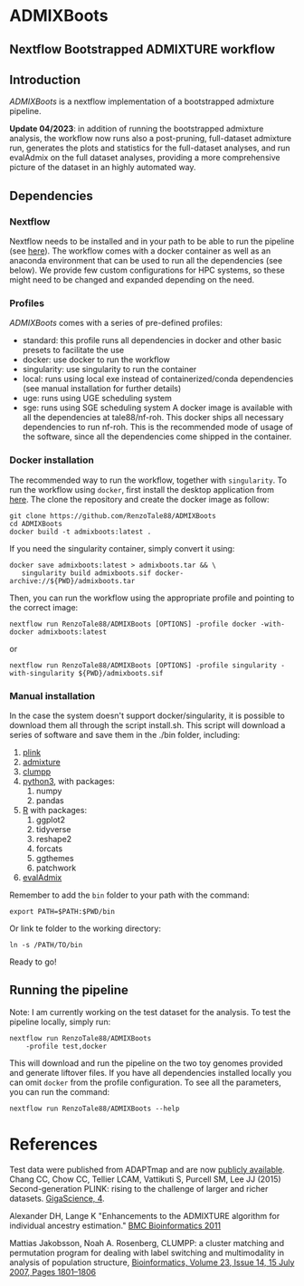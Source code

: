 # ADMIXBoots
## Nextflow Bootstrapped ADMIXTURE workflow

## Introduction
*ADMIXBoots* is a nextflow implementation of a bootstrapped admixture pipeline.

**Update 04/2023**: in addition of running the bootstrapped admixture analysis, the workflow now runs also a post-pruning, full-dataset admixture run, generates the plots and statistics for the full-dataset analyses, and run evalAdmix on the full dataset analyses, providing a more comprehensive picture of the dataset in an highly automated way.

## Dependencies
### Nextflow
Nextflow needs to be installed and in your path to be able to run the pipeline (see [here](https://www.nextflow.io/)). The workflow comes with a docker container as well as an anaconda environment that can be used to run all the dependencies (see below).
We provide few custom configurations for HPC systems, so these might need to be changed and expanded depending on the need.

### Profiles
*ADMIXBoots* comes with a series of pre-defined profiles:
 - standard: this profile runs all dependencies in docker and other basic presets to facilitate the use
 - docker: use docker to run the workflow 
 - singularity: use singularity to run the container
 - local: runs using local exe instead of containerized/conda dependencies (see manual installation for further details)
 - uge: runs using UGE scheduling system
 - sge: runs using SGE scheduling system
A docker image is available with all the dependencies at tale88/nf-roh. This docker ships all necessary dependencies to run nf-roh. 
This is the recommended mode of usage of the software, since all the dependencies come shipped in the container.

### Docker installation
The recommended way to run the workflow, together with `singularity`. To run the workflow using `docker`, first install the desktop application from [here](https://www.docker.com/products/docker-desktop/). The clone the repository and create the docker image as follow:
```
git clone https://github.com/RenzoTale88/ADMIXBoots
cd ADMIXBoots
docker build -t admixboots:latest .
```
If you need the singularity container, simply convert it using:
```
docker save admixboots:latest > admixboots.tar && \
   singularity build admixboots.sif docker-archive://${PWD}/admixboots.tar
```
Then, you can run the workflow using the appropriate profile and pointing to the correct image:
```
nextflow run RenzoTale88/ADMIXBoots [OPTIONS] -profile docker -with-docker admixboots:latest
```
or
```
nextflow run RenzoTale88/ADMIXBoots [OPTIONS] -profile singularity -with-singularity ${PWD}/admixboots.sif
```

### Manual installation
In the case the system doesn't support docker/singularity, it is possible to download them all through the script install.sh.
This script will download a series of software and save them in the ./bin folder, including:
 1. [plink](https://www.cog-genomics.org/plink)
 2. [admixture](https://dalexander.github.io/admixture/download.html)
 3. [clumpp](https://rosenberglab.stanford.edu/clumpp.html)
 4. [python3](https://www.python.org/downloads/), with packages:
    1. numpy
    2. pandas
 5. [R](https://www.r-project.org/) with packages:
    1. ggplot2
    2. tidyverse
    3. reshape2
    4. forcats
    5. ggthemes
    6. patchwork
 6. [evalAdmix](http://www.popgen.dk/software/index.php/EvalAdmix)

Remember to add the ```bin``` folder to your path with the command:
```
export PATH=$PATH:$PWD/bin
```
Or link te folder to the working directory:
```
ln -s /PATH/TO/bin
```

Ready to go!


## Running the pipeline
Note: I am currently working on the test dataset for the analysis.
To test the pipeline locally, simply run:
```
nextflow run RenzoTale88/ADMIXBoots 
    -profile test,docker
```
This will download and run the pipeline on the two toy genomes provided and generate liftover files. If you have all dependencies installed locally you can omit ```docker``` from the profile configuration.
To see all the parameters, you can run the command:
```
nextflow run RenzoTale88/ADMIXBoots --help
```

# References
Test data were published from ADAPTmap and are now [publicly available](https://datadryad.org/stash/dataset/doi:10.5061/dryad.v8g21pt).
Chang CC, Chow CC, Tellier LCAM, Vattikuti S, Purcell SM, Lee JJ (2015) Second-generation PLINK: rising to the challenge of larger and richer datasets. [GigaScience, 4](https://doi.org/10.1186/s13742-015-0047-8).

Alexander DH, Lange K "Enhancements to the ADMIXTURE algorithm for individual ancestry estimation." [BMC Bioinformatics 2011](https://doi.org/10.1186/1471-2105-12-246)

Mattias Jakobsson, Noah A. Rosenberg, CLUMPP: a cluster matching and permutation program for dealing with label switching and multimodality in analysis of population structure, [Bioinformatics, Volume 23, Issue 14, 15 July 2007, Pages 1801–1806](http://bioinformatics.oxfordjournals.org/cgi/content/full/23/14/1801)